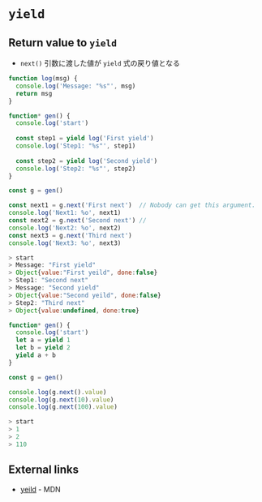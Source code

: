 # `yield`

## Return value to `yield`
- `next()` 引数に渡した値が `yield` 式の戻り値となる

```js
function log(msg) {
  console.log('Message: "%s"', msg)
  return msg
}

function* gen() {
  console.log('start')
  
  const step1 = yield log('First yield')
  console.log('Step1: "%s"', step1)
  
  const step2 = yield log('Second yield')
  console.log('Step2: "%s"', step2)
}

const g = gen()

const next1 = g.next('First next')  // Nobody can get this argument.
console.log('Next1: %o', next1)
const next2 = g.next('Second next') // 
console.log('Next2: %o', next2)
const next3 = g.next('Third next')
console.log('Next3: %o', next3)

> start
> Message: "First yield"
> Object{value:"First yeild", done:false}
> Step1: "Second next"
> Message: "Second yield"
> Object{value:"Second yeild", done:false}
> Step2: "Third next"
> Object{value:undefined, done:true}
```

```js
function* gen() {
  console.log('start')
  let a = yield 1
  let b = yield 2
  yield a + b
}

const g = gen()

console.log(g.next().value)
console.log(g.next(10).value)
console.log(g.next(100).value)

> start
> 1
> 2
> 110
```

## External links

- [yeild](https://developer.mozilla.org/ja/docs/JavaScript/Reference/Operators/yield) - MDN
